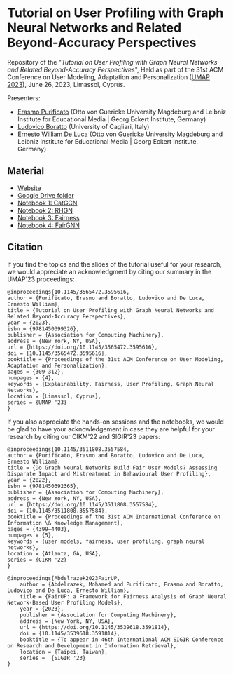 # Tutorial on User Profiling with Graph Neural Networks and Related Beyond-Accuracy Perspectives

Repository of the "*Tutorial on User Profiling with Graph Neural Networks and Related Beyond-Accuracy Perspectives*", Held as part of the 31st ACM Conference on User Modeling, Adaptation and Personalization ([UMAP 2023](https://www.um.org/umap2023/)), June 26, 2023, Limassol, Cyprus.

Presenters:

* [Erasmo Purificato](https://erasmopurif.com/) (Otto von Guericke University Magdeburg and Leibniz Institute for Educational Media | Georg Eckert Institute, Germany)
* [Ludovico Boratto](https://www.ludovicoboratto.com/) (University of Cagliari, Italy)
* [Ernesto William De Luca](https://ernestodeluca.eu/) (Otto von Guericke University Magdeburg and Leibniz Institute for Educational Media | Georg Eckert Institute, Germany)

## Material

* [Website](https://beyondaccuracy-userprofiling.github.io/tutorial-umap23/)
* [Google Drive folder](https://drive.google.com/drive/folders/1bNDrHaqmvQH8iiNcbMnetYgcq6y3roGM)
* [Notebook 1: CatGCN](https://colab.research.google.com/drive/1mbo-PXiRhG_g8frBN3CaY0rBDDn2P9qu?usp=sharing)
* [Notebook 2: RHGN](https://colab.research.google.com/drive/1Cu1seA9Cm4B-E4XriKkjVRGMMSn5YC1s?usp=sharing)
* [Notebook 3: Fairness](https://colab.research.google.com/drive/1CtaUNao4BBxqeq7OXv_ap5h-PGuQIIlN?usp=sharing)
* [Notebook 4: FairGNN](https://colab.research.google.com/drive/13qnZ-iDf5WdttQPwHfTI1bJTNMGwHBDx?usp=sharing)

## Citation

If you find the topics and the slides of the tutorial useful for your research, we would appreciate an acknowledgment by citing our summary in the UMAP'23 proceedings:

```
@inproceedings{10.1145/3565472.3595616,
author = {Purificato, Erasmo and Boratto, Ludovico and De Luca, Ernesto William},
title = {Tutorial on User Profiling with Graph Neural Networks and Related Beyond-Accuracy Perspectives},
year = {2023},
isbn = {9781450399326},
publisher = {Association for Computing Machinery},
address = {New York, NY, USA},
url = {https://doi.org/10.1145/3565472.3595616},
doi = {10.1145/3565472.3595616},
booktitle = {Proceedings of the 31st ACM Conference on User Modeling, Adaptation and Personalization},
pages = {309–312},
numpages = {4},
keywords = {Explainability, Fairness, User Profiling, Graph Neural Networks},
location = {Limassol, Cyprus},
series = {UMAP '23}
}
```

If you also appreciate the hands-on sessions and the notebooks, we would be glad to have your acknowledgement in case they are helpful for your research by citing our CIKM'22 and SIGIR'23 papers:

```
@inproceedings{10.1145/3511808.3557584,
author = {Purificato, Erasmo and Boratto, Ludovico and De Luca, Ernesto William},
title = {Do Graph Neural Networks Build Fair User Models? Assessing Disparate Impact and Mistreatment in Behavioural User Profiling},
year = {2022},
isbn = {9781450392365},
publisher = {Association for Computing Machinery},
address = {New York, NY, USA},
url = {https://doi.org/10.1145/3511808.3557584},
doi = {10.1145/3511808.3557584},
booktitle = {Proceedings of the 31st ACM International Conference on Information \& Knowledge Management},
pages = {4399–4403},
numpages = {5},
keywords = {user models, fairness, user profiling, graph neural networks},
location = {Atlanta, GA, USA},
series = {CIKM '22}
}
```

```
@inproceedings{Abdelrazek2023FairUP,
    author = {Abdelrazek, Mohamed and Purificato, Erasmo and Boratto, Ludovico and De Luca, Ernesto William},
    title = {FairUP: a Framework for Fairness Analysis of Graph Neural Network-Based User Profiling Models},
    year = {2023},
    publisher = {Association for Computing Machinery},
    address = {New York, NY, USA},
    url = {https://doi.org/10.1145/3539618.3591814},
    doi = {10.1145/3539618.3591814},
    booktitle = {To appear in 46th International ACM SIGIR Conference on Research and Development in Information Retrieval},
    location = {Taipei, Taiwan},
    series =  {SIGIR '23}
}
```